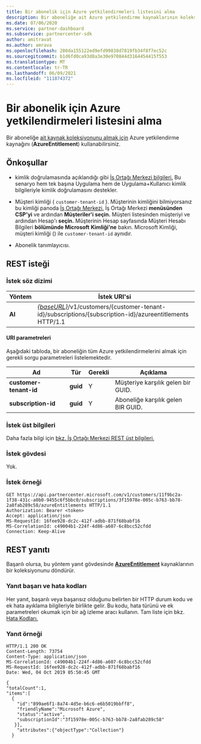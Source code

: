 ```yaml
---
title: Bir abonelik için Azure yetkilendirmeleri listesini alma
description: Bir aboneliğe ait Azure yetkilendirme kaynaklarının koleksiyonunu almak için AzureEntitlement kaynağını kullanabilirsiniz.
ms.date: 07/06/2020
ms.service: partner-dashboard
ms.subservice: partnercenter-sdk
author: amitravat
ms.author: amrava
ms.openlocfilehash: 280da155122ed9efd99838d7819fb34f8f7ec52c
ms.sourcegitcommit: b1d6fd0ca93d8a3e30e970844d3164454415f553
ms.translationtype: MT
ms.contentlocale: tr-TR
ms.lasthandoff: 06/09/2021
ms.locfileid: "111874372"
---
```

# <a name="get-a-list-of-azure-entitlements-for-a-subscription"></a>Bir abonelik için Azure yetkilendirmeleri listesini alma

Bir aboneliğe [ait kaynak koleksiyonunu almak için](subscription-resources.md#azureentitlement) Azure yetkilendirme kaynağını (**AzureEntitlement**) kullanabilirsiniz.

## <a name="prerequisites"></a>Önkoşullar

- kimlik doğrulamasında açıklandığı gibi [İş Ortağı Merkezi bilgileri.](partner-center-authentication.md) Bu senaryo hem tek başına Uygulama hem de Uygulama+Kullanıcı kimlik bilgileriyle kimlik doğrulamasını destekler.

- Müşteri kimliği ( `customer-tenant-id` ). Müşterinin kimliğini bilmiyorsanız bu kimliği panoda [İş Ortağı Merkezi.](https://partner.microsoft.com/dashboard) İş Ortağı Merkezi **menüsünden CSP'yi** ve ardından **Müşteriler'i seçin.** Müşteri listesinden müşteriyi ve ardından Hesap'ı **seçin.** Müşterinin Hesap sayfasında Müşteri Hesabı Bilgileri **bölümünde Microsoft** **Kimliği'ne** bakın. Microsoft Kimliği, müşteri kimliği () ile `customer-tenant-id` aynıdır.

- Abonelik tanımlayıcısı.

## <a name="rest-request"></a>REST isteği

### <a name="request-syntax"></a>İstek söz dizimi

| Yöntem  | İstek URI'si                                                                                                                   |
|---------|---------------------------------------------------------------------------------|
| **Al** | [*{baseURL}*](partner-center-rest-urls.md)/v1/customers/{customer-tenant-id}/subscriptions/{subscription-id}/azureentitlements HTTP/1.1 |

#### <a name="uri-parameters"></a>URI parametreleri

Aşağıdaki tabloda, bir aboneliğin tüm Azure yetkilendirmelerini almak için gerekli sorgu parametreleri listelemektedir.

| Ad                   | Tür     | Gerekli | Açıklama                           |
|------------------------|----------|----------|---------------------------------------|
| **customer-tenant-id** | **guid** | Y        | Müşteriye karşılık gelen bir GUID. |
| **subscription-id**       | **guid** | Y        | Aboneliğe karşılık gelen BIR GUID.    |

### <a name="request-headers"></a>İstek üst bilgileri

Daha fazla bilgi için [bkz. İş Ortağı Merkezi REST üst bilgileri.](headers.md)

### <a name="request-body"></a>İstek gövdesi

Yok.

### <a name="request-example"></a>İstek örneği

```http
GET https://api.partnercenter.microsoft.com/v1/customers/11f9bc2a-1f38-431c-a0b0-9455c6f5bbc0/subscriptions/3f15978e-005c-b763-bb78-2a8fab289c58/azureEntitlements HTTP/1.1
Authorization: Bearer <token>
Accept: application/json
MS-RequestId: 16fee928-dc2c-412f-adbb-871f68babf16
MS-CorrelationId: c49004b1-224f-4d86-a607-6c8bcc52cfdd
Connection: Keep-Alive
```

## <a name="rest-response"></a>REST yanıtı

Başarılı olursa, bu yöntem yanıt gövdesinde [**AzureEntitlement**](subscription-resources.md#azureentitlement) kaynaklarının bir koleksiyonunu döndürür.

### <a name="response-success-and-error-codes"></a>Yanıt başarı ve hata kodları

Her yanıt, başarılı veya başarısız olduğunu belirten bir HTTP durum kodu ve ek hata ayıklama bilgileriyle birlikte gelir. Bu kodu, hata türünü ve ek parametreleri okumak için bir ağ izleme aracı kullanın. Tam liste için bkz. [Hata Kodları.](error-codes.md)

### <a name="response-example"></a>Yanıt örneği

```http
HTTP/1.1 200 OK
Content-Length: 73754
Content-Type: application/json
MS-CorrelationId: c49004b1-224f-4d86-a607-6c8bcc52cfdd
MS-RequestId: 16fee928-dc2c-412f-adbb-871f68babf16
Date: Wed, 04 Oct 2019 05:50:45 GMT

{
"totalCount":1,
"items":[
  {
    "id":"899ae6f1-8a74-4d5e-b6c6-e6b5019bbff8",
    "friendlyName":"Microsoft Azure",
    "status":"active",
    "subscriptionId":"3f15978e-005c-b763-bb78-2a8fab289c58"
   }],
    "attributes":{"objectType":"Collection"}
  }
```
